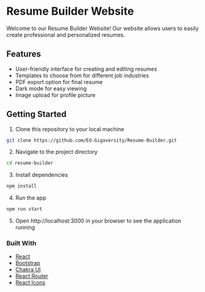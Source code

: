 # Resume Builder Website

Welcome to our Resume Builder Website! Our website allows users to easily create professional and personalized resumes.


## Features
- User-friendly interface for creating and editing resumes
- Templates to choose from for different job industries
- PDF export option for final resume
- Dark mode for easy viewing
- Image upload for profile picture


## Getting Started
1. Clone this repository to your local machine
```bash
git clone https://github.com/Ed-Gigaversity/Resume-Builder.git
```
2. Navigate to the project directory
```bash
cd resume-builder
```
3. Install dependencies
```bash
npm install
```
4. Run the app
```bash
npm run start
```
5. Open http://localhost:3000 in your browser to see the application running

### Built With
- [React](https://reactjs.org/)
- [Bootstrap](https://getbootstrap.com/)
- [Chakra UI](https://chakra-ui.com/)
- [React Router](https://reactrouter.com/)
- [React Icons](https://react-icons.github.io/react-icons/)
